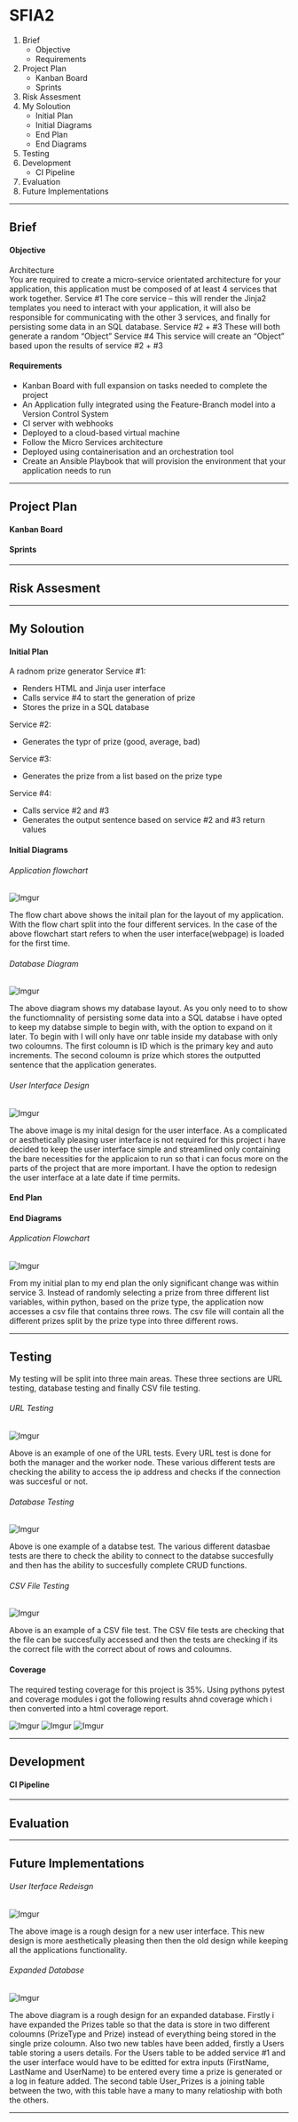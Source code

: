 # SFIA2

1. Brief 
    * Objective
    * Requirements
2. Project Plan
    * Kanban Board
    * Sprints
3. Risk Assesment 
4. My Soloution
    * Initial Plan
    * Initial Diagrams
    * End Plan
    * End Diagrams
5. Testing
6. Development
   * CI Pipeline
7. Evaluation 
8. Future Implementations 

---
## Brief

#### Objective
Architecture  
You are required to create a micro-service orientated architecture for your application, this application must be composed of at least 4 services that work together. 
Service #1 
The core service – this will render the Jinja2 templates you need to interact with your application, it will also be responsible for communicating with the other 3 services, and finally for persisting some data in an SQL database. 
Service #2 + #3 
These will both generate a random “Object” 
Service #4 
This service will create an “Object” based upon the results of service #2 + #3

#### Requirements
   * Kanban Board with full expansion on tasks needed to complete the project
   * An Application fully integrated using the Feature-Branch model into a Version Control System
   * CI server with webhooks
   * Deployed to a cloud-based virtual machine
   * Follow the Micro Services architecture 
   * Deployed using containerisation and an orchestration tool
   * Create an Ansible Playbook that will provision the environment that your application needs to run
   
---
## Project Plan 
#### Kanban Board
#### Sprints
---
## Risk Assesment 


---
## My Soloution 
#### Initial Plan

A radnom prize generator 
Service #1:
   * Renders HTML and Jinja user interface
   * Calls service #4 to start the generation of prize
   * Stores the prize in a SQL database
   
Service #2:
   * Generates the typr of prize (good, average, bad)
   
Service #3:
   * Generates the prize from a list based on the prize type
   
Service #4:
   * Calls service #2 and #3 
   * Generates the output sentence based on service #2 and #3 return values

#### Initial Diagrams
###### Application flowchart 

![Imgur](https://i.imgur.com/HY5Uuab.png)

The flow chart above shows the initail plan for the layout of my application. With the flow chart split into the four different services. In the case of the above flowchart start refers to when the user interface(webpage) is loaded for the first time.

###### Database Diagram

![Imgur](https://i.imgur.com/TxSAPlV.png)

The above diagram shows my database layout. As you only need to to show the functiomnality of persisting some data into a SQL databse i have opted to keep my databse simple to begin with, with the option to expand on it later. To begin with I will only have onr table inside my database with only two coloumns. The first coloumn is ID which is the primary key and auto increments. The second coloumn is prize which stores the outputted sentence that the application generates.

###### User Interface Design

![Imgur](https://i.imgur.com/QSudWix.png)

The above image is my inital design for the user interface. As a complicated or aesthetically pleasing user interface is not required for this project i have decided to keep the user interface simple and streamlined only containing the bare necessities for the applicaion to run so that i can focus more on the parts of the project that are more important. I have the option to redesign the user interface at a late date if time permits.

#### End Plan
#### End Diagrams
###### Application Flowchart

![Imgur](https://imgur.com/mClk69s.png)

From my initial plan to my end plan the only significant change was within service 3. Instead of randomly selecting a prize from three different list variables, within python, based on the prize type, the application now accesses a csv file that contains three rows. The csv file will contain all the different prizes split by the prize type into three different rows. 

---
## Testing

My testing will be split into three main areas. These three sections are URL testing, database testing and finally CSV file testing. 

###### URL Testing

![Imgur](https://imgur.com/9vm4mhl.png)

Above is an example of one of the URL tests. Every URL test is done for both the manager and the worker node. These various different tests are checking the ability to access the ip address and checks if the connection was succesful or not.

###### Database Testing 

![Imgur](https://imgur.com/HX3tRCv.png)

Above is one example of a databse test. The various different datasbae tests are there to check the ability to connect to the databse succesfully and then has the ability to succesfully complete CRUD functions.

###### CSV File Testing 

![Imgur](https://imgur.com/SroYUKw.png)

Above is an example of a CSV file test. The CSV file tests are checking that the file can be succesfully accessed and then the tests are checking if its the correct file with the correct about of rows and coloumns.

#### Coverage

The required testing coverage for this project is 35%. Using pythons pytest and coverage modules i got the following results ahnd coverage which i then converted into a html coverage report. 

![Imgur](https://imgur.com/Ht6E30e.png)
![Imgur](https://imgur.com/9fQJ8UC.png)
![Imgur](https://imgur.com/STO0ZUc.png)

---
## Development 
#### CI Pipeline 
---
## Evaluation 
---
## Future Implementations

###### User Iterface Redeisgn 

![Imgur](https://i.imgur.com/iOV6uuy.png)

The above image is a rough design for a new user interface. This new design is more aesthetically pleasing then then the old design while keeping all the applications functionality. 

###### Expanded Database

![Imgur](https://i.imgur.com/gtfJFhj.png)

The above diagram is a rough design for an expanded database. Firstly i have expanded the Prizes table so that the data is store in two different coloumns (PrizeType and Prize) instead of everything being stored in the single prize coloumn. Also two new tables have been added, firstly a Users table storing a users details. For the Users table to be added service #1 and the user interface would have to be editted for extra inputs (FirstName, LastName and UserName) to be entered every time a prize is generated or a log in feature added. The second table User_Prizes is a joining table between the two, with this table have a many to many relatioship with both the others.

---

